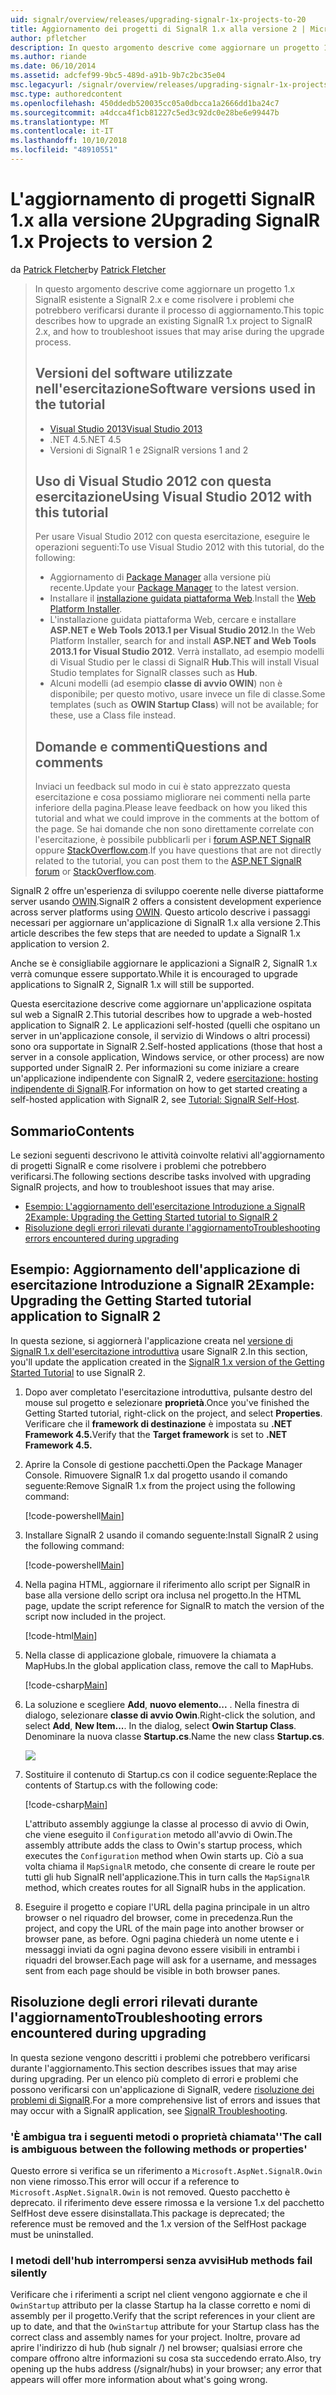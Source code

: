 ```yaml
---
uid: signalr/overview/releases/upgrading-signalr-1x-projects-to-20
title: Aggiornamento dei progetti di SignalR 1.x alla versione 2 | Microsoft Docs
author: pfletcher
description: In questo argomento descrive come aggiornare un progetto 1.x SignalR esistente a SignalR 2.x e come risolvere i problemi che potrebbero verificarsi durante il processo di aggiornamento...
ms.author: riande
ms.date: 06/10/2014
ms.assetid: adcfef99-9bc5-489d-a91b-9b7c2bc35e04
msc.legacyurl: /signalr/overview/releases/upgrading-signalr-1x-projects-to-20
msc.type: authoredcontent
ms.openlocfilehash: 450ddedb520035cc05a0dbcca1a2666dd1ba24c7
ms.sourcegitcommit: a4dcca4f1cb81227c5ed3c92dc0e28be6e99447b
ms.translationtype: MT
ms.contentlocale: it-IT
ms.lasthandoff: 10/10/2018
ms.locfileid: "48910551"
---
```

<a name="upgrading-signalr-1x-projects-to-version-2"></a><span data-ttu-id="a0b50-103">L'aggiornamento di progetti SignalR 1.x alla versione 2</span><span class="sxs-lookup"><span data-stu-id="a0b50-103">Upgrading SignalR 1.x Projects to version 2</span></span>
====================
<span data-ttu-id="a0b50-104">da [Patrick Fletcher](https://github.com/pfletcher)</span><span class="sxs-lookup"><span data-stu-id="a0b50-104">by [Patrick Fletcher](https://github.com/pfletcher)</span></span>

> <span data-ttu-id="a0b50-105">In questo argomento descrive come aggiornare un progetto 1.x SignalR esistente a SignalR 2.x e come risolvere i problemi che potrebbero verificarsi durante il processo di aggiornamento.</span><span class="sxs-lookup"><span data-stu-id="a0b50-105">This topic describes how to upgrade an existing SignalR 1.x project to SignalR 2.x, and how to troubleshoot issues that may arise during the upgrade process.</span></span>
>
> ## <a name="software-versions-used-in-the-tutorial"></a><span data-ttu-id="a0b50-106">Versioni del software utilizzate nell'esercitazione</span><span class="sxs-lookup"><span data-stu-id="a0b50-106">Software versions used in the tutorial</span></span>
>
>
> - [<span data-ttu-id="a0b50-107">Visual Studio 2013</span><span class="sxs-lookup"><span data-stu-id="a0b50-107">Visual Studio 2013</span></span>](https://my.visualstudio.com/Downloads?q=visual%20studio%202013)
> - <span data-ttu-id="a0b50-108">.NET 4.5</span><span class="sxs-lookup"><span data-stu-id="a0b50-108">.NET 4.5</span></span>
> - <span data-ttu-id="a0b50-109">Versioni di SignalR 1 e 2</span><span class="sxs-lookup"><span data-stu-id="a0b50-109">SignalR versions 1 and 2</span></span>
>
>
>
> ## <a name="using-visual-studio-2012-with-this-tutorial"></a><span data-ttu-id="a0b50-110">Uso di Visual Studio 2012 con questa esercitazione</span><span class="sxs-lookup"><span data-stu-id="a0b50-110">Using Visual Studio 2012 with this tutorial</span></span>
>
>
> <span data-ttu-id="a0b50-111">Per usare Visual Studio 2012 con questa esercitazione, eseguire le operazioni seguenti:</span><span class="sxs-lookup"><span data-stu-id="a0b50-111">To use Visual Studio 2012 with this tutorial, do the following:</span></span>
>
> - <span data-ttu-id="a0b50-112">Aggiornamento di [Package Manager](http://docs.nuget.org/docs/start-here/installing-nuget) alla versione più recente.</span><span class="sxs-lookup"><span data-stu-id="a0b50-112">Update your [Package Manager](http://docs.nuget.org/docs/start-here/installing-nuget) to the latest version.</span></span>
> - <span data-ttu-id="a0b50-113">Installare il [installazione guidata piattaforma Web](https://www.microsoft.com/web/downloads/platform.aspx).</span><span class="sxs-lookup"><span data-stu-id="a0b50-113">Install the [Web Platform Installer](https://www.microsoft.com/web/downloads/platform.aspx).</span></span>
> - <span data-ttu-id="a0b50-114">L'installazione guidata piattaforma Web, cercare e installare **ASP.NET e Web Tools 2013.1 per Visual Studio 2012**.</span><span class="sxs-lookup"><span data-stu-id="a0b50-114">In the Web Platform Installer, search for and install **ASP.NET and Web Tools 2013.1 for Visual Studio 2012**.</span></span> <span data-ttu-id="a0b50-115">Verrà installato, ad esempio modelli di Visual Studio per le classi di SignalR **Hub**.</span><span class="sxs-lookup"><span data-stu-id="a0b50-115">This will install Visual Studio templates for SignalR classes such as **Hub**.</span></span>
> - <span data-ttu-id="a0b50-116">Alcuni modelli (ad esempio **classe di avvio OWIN**) non è disponibile; per questo motivo, usare invece un file di classe.</span><span class="sxs-lookup"><span data-stu-id="a0b50-116">Some templates (such as **OWIN Startup Class**) will not be available; for these, use a Class file instead.</span></span>
>
>
> ## <a name="questions-and-comments"></a><span data-ttu-id="a0b50-117">Domande e commenti</span><span class="sxs-lookup"><span data-stu-id="a0b50-117">Questions and comments</span></span>
>
> <span data-ttu-id="a0b50-118">Inviaci un feedback sul modo in cui è stato apprezzato questa esercitazione e cosa possiamo migliorare nei commenti nella parte inferiore della pagina.</span><span class="sxs-lookup"><span data-stu-id="a0b50-118">Please leave feedback on how you liked this tutorial and what we could improve in the comments at the bottom of the page.</span></span> <span data-ttu-id="a0b50-119">Se hai domande che non sono direttamente correlate con l'esercitazione, è possibile pubblicarli per i [forum ASP.NET SignalR](https://forums.asp.net/1254.aspx/1?ASP+NET+SignalR) oppure [StackOverflow.com](http://stackoverflow.com/).</span><span class="sxs-lookup"><span data-stu-id="a0b50-119">If you have questions that are not directly related to the tutorial, you can post them to the [ASP.NET SignalR forum](https://forums.asp.net/1254.aspx/1?ASP+NET+SignalR) or [StackOverflow.com](http://stackoverflow.com/).</span></span>


<span data-ttu-id="a0b50-120">SignalR 2 offre un'esperienza di sviluppo coerente nelle diverse piattaforme server usando [OWIN](http://owin.org).</span><span class="sxs-lookup"><span data-stu-id="a0b50-120">SignalR 2 offers a consistent development experience across server platforms using [OWIN](http://owin.org).</span></span> <span data-ttu-id="a0b50-121">Questo articolo descrive i passaggi necessari per aggiornare un'applicazione di SignalR 1.x alla versione 2.</span><span class="sxs-lookup"><span data-stu-id="a0b50-121">This article describes the few steps that are needed to update a SignalR 1.x application to version 2.</span></span>

<span data-ttu-id="a0b50-122">Anche se è consigliabile aggiornare le applicazioni a SignalR 2, SignalR 1.x verrà comunque essere supportato.</span><span class="sxs-lookup"><span data-stu-id="a0b50-122">While it is encouraged to upgrade applications to SignalR 2, SignalR 1.x will still be supported.</span></span>

<span data-ttu-id="a0b50-123">Questa esercitazione descrive come aggiornare un'applicazione ospitata sul web a SignalR 2.</span><span class="sxs-lookup"><span data-stu-id="a0b50-123">This tutorial describes how to upgrade a web-hosted application to SignalR 2.</span></span> <span data-ttu-id="a0b50-124">Le applicazioni self-hosted (quelli che ospitano un server in un'applicazione console, il servizio di Windows o altri processi) sono ora supportate in SignalR 2.</span><span class="sxs-lookup"><span data-stu-id="a0b50-124">Self-hosted applications (those that host a server in a console application, Windows service, or other process) are now supported under SignalR 2.</span></span> <span data-ttu-id="a0b50-125">Per informazioni su come iniziare a creare un'applicazione indipendente con SignalR 2, vedere [esercitazione: hosting indipendente di SignalR](../deployment/tutorial-signalr-self-host.md).</span><span class="sxs-lookup"><span data-stu-id="a0b50-125">For information on how to get started creating a self-hosted application with SignalR 2, see [Tutorial: SignalR Self-Host](../deployment/tutorial-signalr-self-host.md).</span></span>

## <a name="contents"></a><span data-ttu-id="a0b50-126">Sommario</span><span class="sxs-lookup"><span data-stu-id="a0b50-126">Contents</span></span>

<span data-ttu-id="a0b50-127">Le sezioni seguenti descrivono le attività coinvolte relativi all'aggiornamento di progetti SignalR e come risolvere i problemi che potrebbero verificarsi.</span><span class="sxs-lookup"><span data-stu-id="a0b50-127">The following sections describe tasks involved with upgrading SignalR projects, and how to troubleshoot issues that may arise.</span></span>

- [<span data-ttu-id="a0b50-128">Esempio: L'aggiornamento dell'esercitazione Introduzione a SignalR 2</span><span class="sxs-lookup"><span data-stu-id="a0b50-128">Example: Upgrading the Getting Started tutorial to SignalR 2</span></span>](#example)
- [<span data-ttu-id="a0b50-129">Risoluzione degli errori rilevati durante l'aggiornamento</span><span class="sxs-lookup"><span data-stu-id="a0b50-129">Troubleshooting errors encountered during upgrading</span></span>](#troubleshooting)

<a id="example"></a>

## <a name="example-upgrading-the-getting-started-tutorial-application-to-signalr-2"></a><span data-ttu-id="a0b50-130">Esempio: Aggiornamento dell'applicazione di esercitazione Introduzione a SignalR 2</span><span class="sxs-lookup"><span data-stu-id="a0b50-130">Example: Upgrading the Getting Started tutorial application to SignalR 2</span></span>

<span data-ttu-id="a0b50-131">In questa sezione, si aggiornerà l'applicazione creata nel [versione di SignalR 1.x dell'esercitazione introduttiva](../older-versions/index.md) usare SignalR 2.</span><span class="sxs-lookup"><span data-stu-id="a0b50-131">In this section, you'll update the application created in the [SignalR 1.x version of the Getting Started Tutorial](../older-versions/index.md) to use SignalR 2.</span></span>

1. <span data-ttu-id="a0b50-132">Dopo aver completato l'esercitazione introduttiva, pulsante destro del mouse sul progetto e selezionare **proprietà**.</span><span class="sxs-lookup"><span data-stu-id="a0b50-132">Once you've finished the Getting Started tutorial, right-click on the project, and select **Properties**.</span></span> <span data-ttu-id="a0b50-133">Verificare che il **framework di destinazione** è impostata su **.NET Framework 4.5.**</span><span class="sxs-lookup"><span data-stu-id="a0b50-133">Verify that the **Target framework** is set to **.NET Framework 4.5.**</span></span>
2. <span data-ttu-id="a0b50-134">Aprire la Console di gestione pacchetti.</span><span class="sxs-lookup"><span data-stu-id="a0b50-134">Open the Package Manager Console.</span></span> <span data-ttu-id="a0b50-135">Rimuovere SignalR 1.x dal progetto usando il comando seguente:</span><span class="sxs-lookup"><span data-stu-id="a0b50-135">Remove SignalR 1.x from the project using the following command:</span></span>

    [!code-powershell[Main](upgrading-signalr-1x-projects-to-20/samples/sample1.ps1)]
3. <span data-ttu-id="a0b50-136">Installare SignalR 2 usando il comando seguente:</span><span class="sxs-lookup"><span data-stu-id="a0b50-136">Install SignalR 2 using the following command:</span></span>

    [!code-powershell[Main](upgrading-signalr-1x-projects-to-20/samples/sample2.ps1)]
4. <span data-ttu-id="a0b50-137">Nella pagina HTML, aggiornare il riferimento allo script per SignalR in base alla versione dello script ora inclusa nel progetto.</span><span class="sxs-lookup"><span data-stu-id="a0b50-137">In the HTML page, update the script reference for SignalR to match the version of the script now included in the project.</span></span>

    [!code-html[Main](upgrading-signalr-1x-projects-to-20/samples/sample3.html)]
5. <span data-ttu-id="a0b50-138">Nella classe di applicazione globale, rimuovere la chiamata a MapHubs.</span><span class="sxs-lookup"><span data-stu-id="a0b50-138">In the global application class, remove the call to MapHubs.</span></span>

    [!code-csharp[Main](upgrading-signalr-1x-projects-to-20/samples/sample4.cs)]
6. <span data-ttu-id="a0b50-139">La soluzione e scegliere **Add**, **nuovo elemento...** . Nella finestra di dialogo, selezionare **classe di avvio Owin**.</span><span class="sxs-lookup"><span data-stu-id="a0b50-139">Right-click the solution, and select **Add**, **New Item...**. In the dialog, select **Owin Startup Class**.</span></span> <span data-ttu-id="a0b50-140">Denominare la nuova classe **Startup.cs**.</span><span class="sxs-lookup"><span data-stu-id="a0b50-140">Name the new class **Startup.cs**.</span></span>

    ![](upgrading-signalr-1x-projects-to-20/_static/image1.png)
7. <span data-ttu-id="a0b50-141">Sostituire il contenuto di Startup.cs con il codice seguente:</span><span class="sxs-lookup"><span data-stu-id="a0b50-141">Replace the contents of Startup.cs with the following code:</span></span>

    [!code-csharp[Main](upgrading-signalr-1x-projects-to-20/samples/sample5.cs)]

    <span data-ttu-id="a0b50-142">L'attributo assembly aggiunge la classe al processo di avvio di Owin, che viene eseguito il `Configuration` metodo all'avvio di Owin.</span><span class="sxs-lookup"><span data-stu-id="a0b50-142">The assembly attribute adds the class to Owin's startup process, which executes the `Configuration` method when Owin starts up.</span></span> <span data-ttu-id="a0b50-143">Ciò a sua volta chiama il `MapSignalR` metodo, che consente di creare le route per tutti gli hub SignalR nell'applicazione.</span><span class="sxs-lookup"><span data-stu-id="a0b50-143">This in turn calls the `MapSignalR` method, which creates routes for all SignalR hubs in the application.</span></span>
8. <span data-ttu-id="a0b50-144">Eseguire il progetto e copiare l'URL della pagina principale in un altro browser o nel riquadro del browser, come in precedenza.</span><span class="sxs-lookup"><span data-stu-id="a0b50-144">Run the project, and copy the URL of the main page into another browser or browser pane, as before.</span></span> <span data-ttu-id="a0b50-145">Ogni pagina chiederà un nome utente e i messaggi inviati da ogni pagina devono essere visibili in entrambi i riquadri del browser.</span><span class="sxs-lookup"><span data-stu-id="a0b50-145">Each page will ask for a username, and messages sent from each page should be visible in both browser panes.</span></span>

<a id="troubleshooting"></a>

## <a name="troubleshooting-errors-encountered-during-upgrading"></a><span data-ttu-id="a0b50-146">Risoluzione degli errori rilevati durante l'aggiornamento</span><span class="sxs-lookup"><span data-stu-id="a0b50-146">Troubleshooting errors encountered during upgrading</span></span>

<span data-ttu-id="a0b50-147">In questa sezione vengono descritti i problemi che potrebbero verificarsi durante l'aggiornamento.</span><span class="sxs-lookup"><span data-stu-id="a0b50-147">This section describes issues that may arise during upgrading.</span></span> <span data-ttu-id="a0b50-148">Per un elenco più completo di errori e problemi che possono verificarsi con un'applicazione di SignalR, vedere [risoluzione dei problemi di SignalR](../testing-and-debugging/troubleshooting.md).</span><span class="sxs-lookup"><span data-stu-id="a0b50-148">For a more comprehensive list of errors and issues that may occur with a SignalR application, see [SignalR Troubleshooting](../testing-and-debugging/troubleshooting.md).</span></span>

### <a name="the-call-is-ambiguous-between-the-following-methods-or-properties"></a><span data-ttu-id="a0b50-149">'È ambigua tra i seguenti metodi o proprietà chiamata'</span><span class="sxs-lookup"><span data-stu-id="a0b50-149">'The call is ambiguous between the following methods or properties'</span></span>

<span data-ttu-id="a0b50-150">Questo errore si verifica se un riferimento a `Microsoft.AspNet.SignalR.Owin` non viene rimosso.</span><span class="sxs-lookup"><span data-stu-id="a0b50-150">This error will occur if a reference to `Microsoft.AspNet.SignalR.Owin` is not removed.</span></span> <span data-ttu-id="a0b50-151">Questo pacchetto è deprecato. il riferimento deve essere rimossa e la versione 1.x del pacchetto SelfHost deve essere disinstallata.</span><span class="sxs-lookup"><span data-stu-id="a0b50-151">This package is deprecated; the reference must be removed and the 1.x version of the SelfHost package must be uninstalled.</span></span>

### <a name="hub-methods-fail-silently"></a><span data-ttu-id="a0b50-152">I metodi dell'hub interrompersi senza avvisi</span><span class="sxs-lookup"><span data-stu-id="a0b50-152">Hub methods fail silently</span></span>

<span data-ttu-id="a0b50-153">Verificare che i riferimenti a script nel client vengono aggiornate e che il `OwinStartup` attributo per la classe Startup ha la classe corretto e nomi di assembly per il progetto.</span><span class="sxs-lookup"><span data-stu-id="a0b50-153">Verify that the script references in your client are up to date, and that the `OwinStartup` attribute for your Startup class has the correct class and assembly names for your project.</span></span> <span data-ttu-id="a0b50-154">Inoltre, provare ad aprire l'indirizzo di hub (hub signalr /) nel browser; qualsiasi errore che compare offrono altre informazioni su cosa sta succedendo errato.</span><span class="sxs-lookup"><span data-stu-id="a0b50-154">Also, try opening up the hubs address (/signalr/hubs) in your browser; any error that appears will offer more information about what's going wrong.</span></span>
